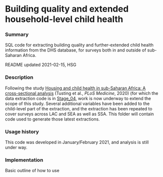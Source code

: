 # Building quality and extended household-level child health

### Summary

SQL code for extracting building quality and further-extended child health information from the DHS database, for surveys both in and outside of sub-Saharan Africa.

README updated 2021-02-15, HSG

### Description

Following the study [Housing and child health in sub-Saharan Africa: A cross-sectional analysis](https://doi.org/10.1371/journal.pmed.1003055) (Tusting et al., *PLoS Medicine*, 2020) (for which the data extraction code is in [Stage_04](../Stage_04_Building_Quality_Child_Health_SSA), work is now underway to extend the scope of this study. Several additional variables have been added to the child-level part of the extraction, and the extraction has been repeated to cover surveys across LAC and SEA as well as SSA. This folder will contain code used to generate those latest extractions.

### Usage history

This code was developed in January/February 2021, and analysis is still under way.


### Implementation

Basic outline of how to use







